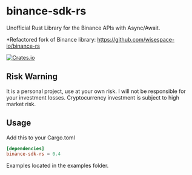 # binance-sdk-rs

Unofficial Rust Library for the Binance APIs with Async/Await.

*Refactored fork of Binance library: https://github.com/wisespace-io/binance-rs

[![Crates.io](https://img.shields.io/crates/v/binance-sdk-rs.svg)](https://crates.io/crates/binance-sdk-rs)

## Risk Warning

It is a personal project, use at your own risk. I will not be responsible for your investment losses.
Cryptocurrency investment is subject to high market risk.

## Usage

Add this to your Cargo.toml

```toml
[dependencies]
binance-sdk-rs = 0.4
```

Examples located in the examples folder.